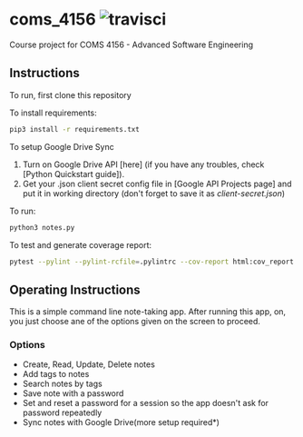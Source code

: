 # coms_4156 ![travisci](https://travis-ci.com/s4chin/coms_4156.svg?token=3tkeMeV6pyEjAXfzc7xZ&branch=master)

Course project for COMS 4156 - Advanced Software Engineering

## Instructions
To run, first clone this repository

To install requirements:
```sh
pip3 install -r requirements.txt
```
To setup Google Drive Sync 
1) Turn on Google Drive API [here] (if you have any troubles, check [Python Quickstart guide]).
2) Get your .json client secret config file in [Google API Projects page] and put it in working directory (don't forget to save it as *client-secret.json*)

To run:
```sh
python3 notes.py
```
To test and generate coverage report:
```sh
pytest --pylint --pylint-rcfile=.pylintrc --cov-report html:cov_report --cov=. test_notes.py test_crypto.py
```

## Operating Instructions
This is a simple command line note-taking app. After running this app, on, you just choose ane of the options given on the screen to proceed.

### Options
- Create, Read, Update, Delete notes
- Add tags to notes
- Search notes by tags
- Save note with a password
- Set and reset a password for a session so the app doesn't ask for password repeatedly
- Sync notes with Google Drive(more setup required*)
